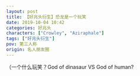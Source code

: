 ```yaml
---
layout: post
title: 【好兆头衍生】恐龙是一个玩笑
date: 2019-10-04 10:42
categories: 好兆头
characters: ["Crowley", "Aziraphale"]
tags: ["好兆头衍生"]
pov: 第三人称
origin: 名人朋友圈
---
```


（一个什么玩笑？God of dinasaur VS God of human?
